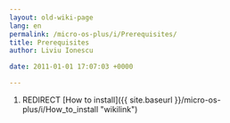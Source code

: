 ```yaml
---
layout: old-wiki-page
lang: en
permalink: /micro-os-plus/i/Prerequisites/
title: Prerequisites
author: Liviu Ionescu

date: 2011-01-01 17:07:03 +0000

---
```


1.  REDIRECT [How to install]({{ site.baseurl }}/micro-os-plus/i/How_to_install "wikilink")

